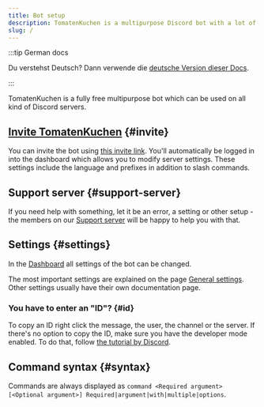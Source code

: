 ```yaml
---
title: Bot setup
description: TomatenKuchen is a multipurpose Discord bot with a lot of features for your server. This doc helps you with the general setup of the bot.
slug: /
---
```


:::tip German docs

Du verstehst Deutsch? Dann verwende die [deutsche Version dieser Docs](https://docs.tomatenkuchen.com/de/).

:::

TomatenKuchen is a fully free multipurpose bot which can be used on all kind of Discord servers.

## [Invite TomatenKuchen](https://tomatenkuchen.com/invite) {#invite}

You can invite the bot using [this invite link](https://tomatenkuchen.com/invite). You'll automatically be logged in into the dashboard which allows you to modify server settings.
These settings include the language and prefixes in addition to slash commands.

## Support server {#support-server}

If you need help with something, let it be an error, a setting or other setup - the members on our [Support server](https://tomatenkuchen.com/discord) will be happy to help you with that.

## Settings {#settings}

In the [Dashboard](https://tomatenkuchen.com/dashboard/settings) all settings of the bot can be changed.

The most important settings are explained on the page [General settings](/general-settings).
Other settings usually have their own documentation page.

### You have to enter an "ID"? {#id}

To copy an ID right click the message, the user, the channel or the server. If there's no option to copy the ID, make sure you have the developer mode enabled. To do that, follow [the tutorial by Discord](https://support.discord.com/hc/en-us/articles/206346498-Where-can-I-find-my-User-Server-Message-ID-).

## Command syntax {#syntax}

Commands are always displayed as `command <Required argument> [<Optional argument>] Required|argument|with|multiple|options`.
